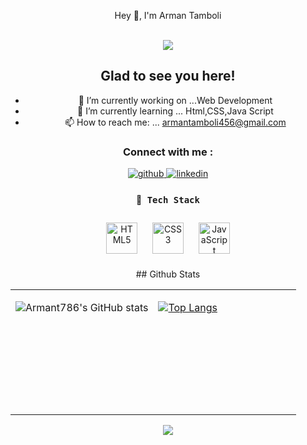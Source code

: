<p align="center">Hey 👋, I'm Arman Tamboli</p>  

<br />

<div align="center">
<img src="https://komarev.com/ghpvc/?username=Arman786&&style=flat-square" align="center" />
</div>  
  



  
<div align="center">

## Glad to see you here!  
- 🔭 I’m currently working on ...Web Development
- 🌱 I’m currently learning ... Html,CSS,Java Script
- 📫 How to reach me: ... armantamboli456@gmail.com

 ### Connect with me : 
  <a href="https://github.com/Arman786" target="_blank">
<img src=https://img.shields.io/badge/github-%2324292e.svg?&style=for-the-badge&logo=github&logoColor=white alt=github style="margin-bottom: 5px;" />
</a>
  <a href="https://linkedin.com/in/arman-tamboli-4b0295282" target="_blank">
<img src=https://img.shields.io/badge/linkedin-%231E77B5.svg?&style=for-the-badge&logo=linkedin&logoColor=white alt=linkedin style="margin-bottom: 5px;" />
</a>
  
  <h4> 🔭<samp> Tech Stack</samp></h4>
  <p >
<img style="margin: 10px" src="https://profilinator.rishav.dev/skills-assets/html5-original-wordmark.svg" alt="HTML5" height="50" />  
<img style="margin: 10px" src="https://profilinator.rishav.dev/skills-assets/css3-original-wordmark.svg" alt="CSS3" height="50" />  
<img style="margin: 10px" src="https://profilinator.rishav.dev/skills-assets/javascript-original.svg" alt="JavaScript" height="50" />  
 </p>
<!--   <p align='left'>
  <img src="https://github-readme-stats.vercel.app/api?username=Armant786&theme=dark&show_icons=true&count_private=true" height="200px" />
</P> -->
## Github Stats  
<table align="center"><tr><td valign="top" width="50%">


![Armant786's GitHub stats](https://github-readme-stats.vercel.app/api?username=Armant786&show_icons=true&theme=highcontrast)

</td><td valign="top" height="200px" width="50%">
                                 
[![Top Langs](https://github-readme-stats.vercel.app/api/top-langs/?username=Armant786&layout=compact&theme=chartreuse-dark&hide_border=false&bg_color=0D1117)](https://github.com/Armant786/github-readme-stats)
                                 

</td></tr></table>  
 <img  src="https://raw.githubusercontent.com/Trilokia/Trilokia/379277808c61ef204768a61bbc5d25bc7798ccf1/bottom_header.svg" />
